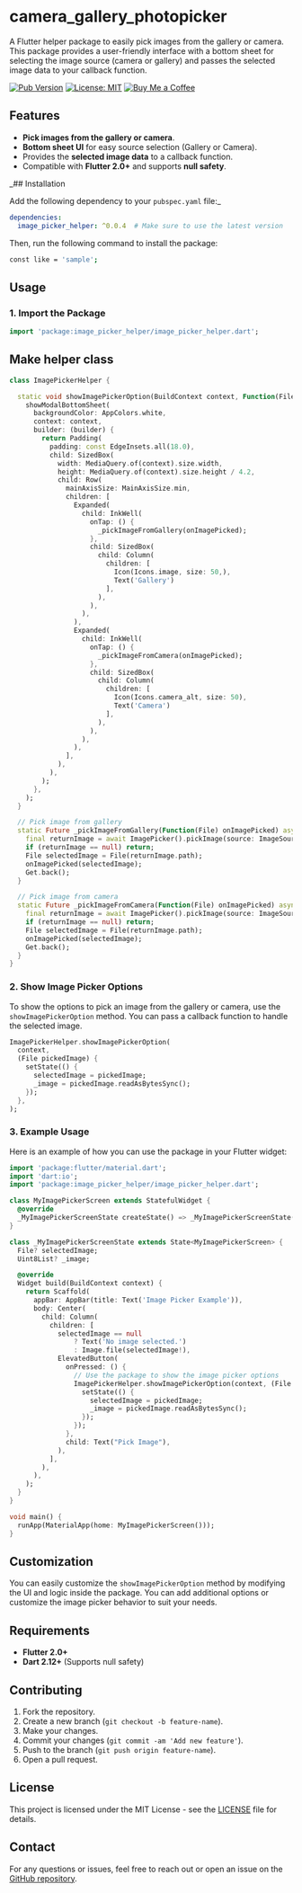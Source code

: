 
# camera_gallery_photopicker

A Flutter helper package to easily pick images from the gallery or camera. This package provides a user-friendly interface with a bottom sheet for selecting the image source (camera or gallery) and passes the selected image data to your callback function.

[![Pub Version](https://img.shields.io/pub/v/camera_gallery_photopicker.svg)](https://pub.dev/packages/camera_gallery_photopicker)
[![License: MIT](https://img.shields.io/badge/License-MIT-yellow.svg)](https://opensource.org/licenses/MIT)
[![Buy Me a Coffee](https://img.shields.io/badge/Buy_Me_a_Coffee-Treat-yellow?style=for-the-badge&logo=buymeacoffee&logoColor=white)](https://buymeacoffee.com/mahafujer1w)


## Features

- **Pick images from the gallery or camera**.
- **Bottom sheet UI** for easy source selection (Gallery or Camera).
- Provides the **selected image data** to a callback function.
- Compatible with **Flutter 2.0+** and supports **null safety**.

_## Installation

Add the following dependency to your `pubspec.yaml` file:_

```yaml
dependencies:
  image_picker_helper: ^0.0.4  # Make sure to use the latest version
```

Then, run the following command to install the package:

```bash
const like = 'sample';
```

## Usage

### 1. Import the Package

```dart
import 'package:image_picker_helper/image_picker_helper.dart';
```
## Make helper class
```dart
class ImagePickerHelper {

  static void showImagePickerOption(BuildContext context, Function(File) onImagePicked) {
    showModalBottomSheet(
      backgroundColor: AppColors.white,
      context: context,
      builder: (builder) {
        return Padding(
          padding: const EdgeInsets.all(18.0),
          child: SizedBox(
            width: MediaQuery.of(context).size.width,
            height: MediaQuery.of(context).size.height / 4.2,
            child: Row(
              mainAxisSize: MainAxisSize.min,
              children: [
                Expanded(
                  child: InkWell(
                    onTap: () {
                      _pickImageFromGallery(onImagePicked);
                    },
                    child: SizedBox(
                      child: Column(
                        children: [
                          Icon(Icons.image, size: 50,),
                          Text('Gallery')
                        ],
                      ),
                    ),
                  ),
                ),
                Expanded(
                  child: InkWell(
                    onTap: () {
                      _pickImageFromCamera(onImagePicked);
                    },
                    child: SizedBox(
                      child: Column(
                        children: [
                          Icon(Icons.camera_alt, size: 50),
                          Text('Camera')
                        ],
                      ),
                    ),
                  ),
                ),
              ],
            ),
          ),
        );
      },
    );
  }

  // Pick image from gallery
  static Future _pickImageFromGallery(Function(File) onImagePicked) async {
    final returnImage = await ImagePicker().pickImage(source: ImageSource.gallery);
    if (returnImage == null) return;
    File selectedImage = File(returnImage.path);
    onImagePicked(selectedImage);
    Get.back();
  }

  // Pick image from camera
  static Future _pickImageFromCamera(Function(File) onImagePicked) async {
    final returnImage = await ImagePicker().pickImage(source: ImageSource.camera);
    if (returnImage == null) return;
    File selectedImage = File(returnImage.path);
    onImagePicked(selectedImage);
    Get.back();
  }
}
```

### 2. Show Image Picker Options


To show the options to pick an image from the gallery or camera, use the `showImagePickerOption` method. You can pass a callback function to handle the selected image.

```dart
ImagePickerHelper.showImagePickerOption(
  context,
  (File pickedImage) {
    setState(() {
      selectedImage = pickedImage;
      _image = pickedImage.readAsBytesSync();
    });
  },
);
```

### 3. Example Usage

Here is an example of how you can use the package in your Flutter widget:

```dart
import 'package:flutter/material.dart';
import 'dart:io';
import 'package:image_picker_helper/image_picker_helper.dart';

class MyImagePickerScreen extends StatefulWidget {
  @override
  _MyImagePickerScreenState createState() => _MyImagePickerScreenState();
}

class _MyImagePickerScreenState extends State<MyImagePickerScreen> {
  File? selectedImage;
  Uint8List? _image;

  @override
  Widget build(BuildContext context) {
    return Scaffold(
      appBar: AppBar(title: Text('Image Picker Example')),
      body: Center(
        child: Column(
          children: [
            selectedImage == null
                ? Text('No image selected.')
                : Image.file(selectedImage!),
            ElevatedButton(
              onPressed: () {
                // Use the package to show the image picker options
                ImagePickerHelper.showImagePickerOption(context, (File pickedImage) {
                  setState(() {
                    selectedImage = pickedImage;
                    _image = pickedImage.readAsBytesSync();
                  });
                });
              },
              child: Text("Pick Image"),
            ),
          ],
        ),
      ),
    );
  }
}

void main() {
  runApp(MaterialApp(home: MyImagePickerScreen()));
}
```

## Customization

You can easily customize the `showImagePickerOption` method by modifying the UI and logic inside the package. You can add additional options or customize the image picker behavior to suit your needs.

## Requirements

- **Flutter 2.0+**
- **Dart 2.12+** (Supports null safety)

## Contributing

1. Fork the repository.
2. Create a new branch (`git checkout -b feature-name`).
3. Make your changes.
4. Commit your changes (`git commit -am 'Add new feature'`).
5. Push to the branch (`git push origin feature-name`).
6. Open a pull request.

## License

This project is licensed under the MIT License - see the [LICENSE](LICENSE) file for details.

## Contact

For any questions or issues, feel free to reach out or open an issue on the [GitHub repository](https://github.com/mahafujerrahman/image_picker_helper).
